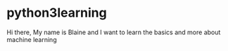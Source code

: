 # python3learning

Hi there, 
My name is Blaine and I want to learn the basics and more about machine learning

